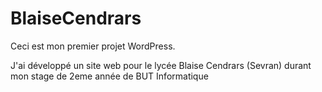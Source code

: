# BlaiseCendrars

Ceci est mon premier projet WordPress.

J'ai développé un site web pour le lycée Blaise Cendrars (Sevran) durant mon stage de 2eme année de BUT Informatique
